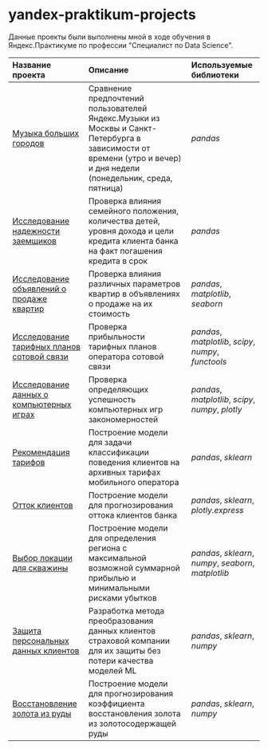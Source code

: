 # yandex-praktikum-projects
Данные проекты были выполнены мной в ходе обучения в Яндекс.Практикуме по профессии "Специалист по Data Science".

| Название проекта | Описание | Используемые библиотеки | 
| :---------------------- | :---------------------- | :---------------------- |
| [Музыка больших городов](https://github.com/azhe30/yandex-praktikum-projects/tree/main/big_cities_music) | Сравнение предпочтений пользователей Яндекс.Музыки из Москвы и Санкт-Петербурга в зависимости от времени (утро и вечер) и дня недели (понедельник, среда, пятница)| *pandas* |
| [Исследование надежности заемщиков](https://github.com/azhe30/yandex-praktikum-projects/tree/main/borrower_reliability_research) | Проверка влияния семейного положения, количества детей, уровня дохода и цели кредита клиента банка на факт погашения кредита в срок| *pandas* |
| [Исследование объявлений о продаже квартир](https://github.com/azhe30/yandex-praktikum-projects/tree/main/cost_of_apartments_research) | Проверка влияния различных параметров квартир в объявлениях о продаже на их стоимость| *pandas*, *matplotlib*, *seaborn*|
| [Исследование тарифных планов сотовой связи](https://github.com/azhe30/yandex-praktikum-projects/tree/main/research_of_the_mobile_operator_tariffs) | Проверка прибыльности тарифных планов оператора сотовой связи| *pandas*, *matplotlib*, *scipy*, *numpy*, *functools*|
| [Исследование данных о компьютерных играх](https://github.com/azhe30/yandex-praktikum-projects/tree/main/computer_games_data_research) | Проверка определяющих успешность компьютерных игр закономерностей| *pandas*, *matplotlib*, *scipy*, *numpy*, *plotly*|
| [Рекомендация тарифов](https://github.com/azhe30/yandex-praktikum-projects/tree/main/tariff_recommendation) | Построение модели для задачи классификации поведения клиентов на архивных тарифах мобильного оператора| *pandas*, *sklearn*|
| [Отток клиентов](https://github.com/azhe30/yandex-praktikum-projects/tree/main/customer_churn) | Построение модели для прогнозирования оттока клиентов банка| *pandas*, *sklearn*, *plotly.express*|
| [Выбор локации для скважины](https://github.com/azhe30/yandex-praktikum-projects/tree/main/well_location_selection) | Построение модели для определения региона с максимальной возможной суммарной прибылью и минимальными рисками убытков| *pandas*, *sklearn*, *numpy*, *seaborn*, *matplotlib*|
| [Защита персональных данных клиентов](https://github.com/azhe30/yandex-praktikum-projects/tree/main/customer_data_protection) | Разработка метода преобразования данных клиентов страховой компании для их защиты без потери качества моделей ML| *pandas*, *sklearn*, *numpy*|
| [Восстановление золота из руды](https://github.com/azhe30/yandex-praktikum-projects/tree/main/recovery_of_gold_from_ore) | Построение модели для прогнозирования коэффициента восстановления золота из золотосодержащей руды| *pandas*, *sklearn*, *numpy*|
